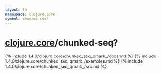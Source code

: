 ```yaml
---
layout: fn
namespace: clojure.core
symbol: chunked-seq?
---
```


# [clojure.core](../)/chunked-seq?

{% include 1.4.0/clojure.core/chunked_seq_qmark_/docs.md %}
{% include 1.4.0/clojure.core/chunked_seq_qmark_/examples.md %}
{% include 1.4.0/clojure.core/chunked_seq_qmark_/src.md %}

